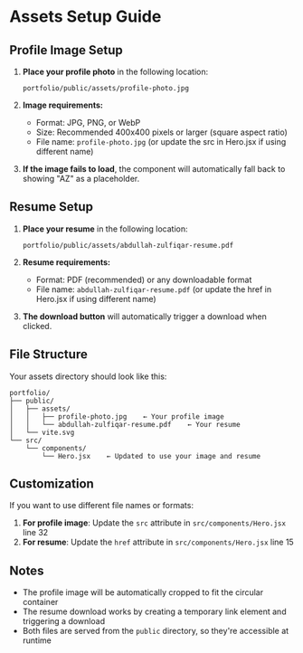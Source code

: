 # Assets Setup Guide

## Profile Image Setup

1. **Place your profile photo** in the following location:
   ```
   portfolio/public/assets/profile-photo.jpg
   ```

2. **Image requirements:**
   - Format: JPG, PNG, or WebP
   - Size: Recommended 400x400 pixels or larger (square aspect ratio)
   - File name: `profile-photo.jpg` (or update the src in Hero.jsx if using different name)

3. **If the image fails to load**, the component will automatically fall back to showing "AZ" as a placeholder.

## Resume Setup

1. **Place your resume** in the following location:
   ```
   portfolio/public/assets/abdullah-zulfiqar-resume.pdf
   ```

2. **Resume requirements:**
   - Format: PDF (recommended) or any downloadable format
   - File name: `abdullah-zulfiqar-resume.pdf` (or update the href in Hero.jsx if using different name)

3. **The download button** will automatically trigger a download when clicked.

## File Structure

Your assets directory should look like this:
```
portfolio/
├── public/
│   ├── assets/
│   │   ├── profile-photo.jpg    ← Your profile image
│   │   └── abdullah-zulfiqar-resume.pdf    ← Your resume
│   └── vite.svg
└── src/
    └── components/
        └── Hero.jsx    ← Updated to use your image and resume
```

## Customization

If you want to use different file names or formats:

1. **For profile image**: Update the `src` attribute in `src/components/Hero.jsx` line 32
2. **For resume**: Update the `href` attribute in `src/components/Hero.jsx` line 15

## Notes

- The profile image will be automatically cropped to fit the circular container
- The resume download works by creating a temporary link element and triggering a download
- Both files are served from the `public` directory, so they're accessible at runtime 